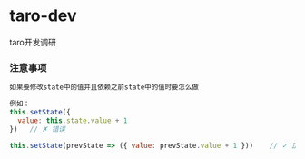 # taro-dev
taro开发调研

### 注意事项
```javascript
如果要修改state中的值并且依赖之前state中的值时要怎么做

例如：
this.setState({
  value: this.state.value + 1
})   // ✗ 错误

this.setState(prevState => ({ value: prevState.value + 1 }))    // ✓ 正确
```
